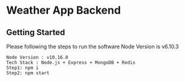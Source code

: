 # Weather App Backend

## Getting Started
Please following the steps to run the software
Node Version is v6.10.3

```
Node Version : v10.16.0
Tech Stack : Node.js + Express + MongoDB + Redis
Step1: npm i
Step2: npm start
```
